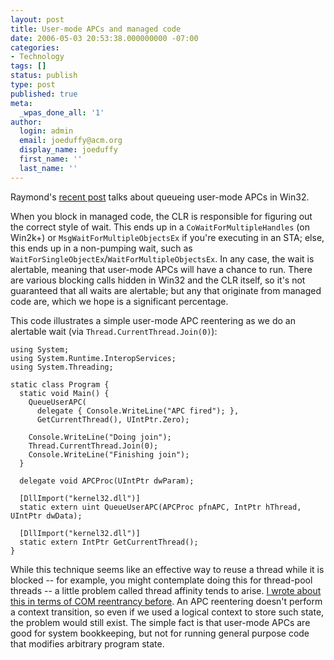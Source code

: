```yaml
---
layout: post
title: User-mode APCs and managed code
date: 2006-05-03 20:53:38.000000000 -07:00
categories:
- Technology
tags: []
status: publish
type: post
published: true
meta:
  _wpas_done_all: '1'
author:
  login: admin
  email: joeduffy@acm.org
  display_name: joeduffy
  first_name: ''
  last_name: ''
---
```

Raymond's [recent
post](http://blogs.msdn.com/oldnewthing/archive/2006/05/03/589110.aspx) talks
about queueing user-mode APCs in Win32.

When you block in managed code, the CLR is responsible for figuring out the
correct style of wait. This ends up in a `CoWaitForMultipleHandles` (on Win2k+)
or `MsgWaitForMultipleObjectsEx` if you're executing in an STA; else, this ends
up in a non-pumping wait, such as
`WaitForSingleObjectEx`/`WaitForMultipleObjectsEx`. In any case, the wait is
alertable, meaning that user-mode APCs will have a chance to run. There are
various blocking calls hidden in Win32 and the CLR itself, so it's not
guaranteed that all waits are alertable; but any that originate from managed
code are, which we hope is a significant percentage.

This code illustrates a simple user-mode APC reentering as we do an alertable
wait (via `Thread.CurrentThread.Join(0)`):

    using System;
    using System.Runtime.InteropServices;
    using System.Threading;

    static class Program {
      static void Main() {
        QueueUserAPC(
          delegate { Console.WriteLine("APC fired"); },
          GetCurrentThread(), UIntPtr.Zero);

        Console.WriteLine("Doing join");
        Thread.CurrentThread.Join(0);
        Console.WriteLine("Finishing join");
      }

      delegate void APCProc(UIntPtr dwParam);

      [DllImport("kernel32.dll")]
      static extern uint QueueUserAPC(APCProc pfnAPC, IntPtr hThread, UIntPtr dwData);

      [DllImport("kernel32.dll")]
      static extern IntPtr GetCurrentThread();
    }

While this technique seems like an effective way to reuse a thread while it is
blocked -- for example, you might contemplate doing this for thread-pool
threads -- a little problem called thread affinity tends to arise. [I wrote
about this in terms of COM reentrancy
before](http://joeduffyblog.com/2005/07/22/pump-me-baby-one-more-time-and-break-my-invariants/).
An APC reentering doesn't perform a context transition, so even if we used a
logical context to store such state, the problem would still exist. The simple
fact is that user-mode APCs are good for system bookkeeping, but not for
running general purpose code that modifies arbitrary program state.

